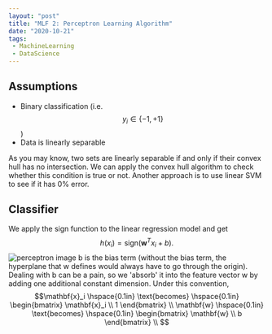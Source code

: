 ```yaml
---
layout: "post"
title: "MLF 2: Perceptron Learning Algorithm"
date: "2020-10-21"
tags:
 - MachineLearning
 - DataScience
---
```


## Assumptions
* Binary classification (i.e. $$y_i \in \{-1, +1\}$$)
* Data is linearly separable

As you may know, two sets are linearly separable if and only if their convex hull has no intersection. We can apply the convex hull algorithm to check whether this condition is true or not. Another approach is to use linear SVM to see if it has 0% error.

## Classifier
We apply the sign function to the linear regression model and get $$ h(x_i) = \text{sign}(\mathbf{w}^{T}x_i + b).$$ 
![perceptron image](https://github.com/tianbo137/tianbo137.github.io/blob/master/photos/perceptron_img1.png)
b is the bias term (without the bias term, the hyperplane that w defines would always have to go through the origin). Dealing with b can be a pain, so we 'absorb' it into the feature vector w by adding one additional constant dimension. Under this convention, 
$$\mathbf{x}_i \hspace{0.1in} \text{becomes} \hspace{0.1in} \begin{bmatrix} \mathbf{x}_i \\ 1  \end{bmatrix} \\
\mathbf{w} \hspace{0.1in} \text{becomes} \hspace{0.1in} \begin{bmatrix} \mathbf{w} \\ b  \end{bmatrix} \\ $$
